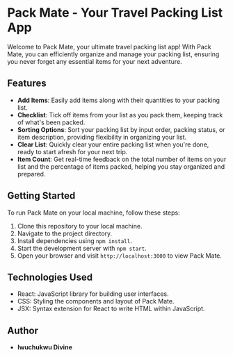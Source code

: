 # Pack Mate - Your Travel Packing List App

Welcome to Pack Mate, your ultimate travel packing list app! With Pack Mate, you can efficiently organize and manage your packing list, ensuring you never forget any essential items for your next adventure.

## Features

- **Add Items**: Easily add items along with their quantities to your packing list.
- **Checklist**: Tick off items from your list as you pack them, keeping track of what's been packed.
- **Sorting Options**: Sort your packing list by input order, packing status, or item description, providing flexibility in organizing your list.
- **Clear List**: Quickly clear your entire packing list when you're done, ready to start afresh for your next trip.
- **Item Count**: Get real-time feedback on the total number of items on your list and the percentage of items packed, helping you stay organized and prepared.


## Getting Started
To run Pack Mate on your local machine, follow these steps:
1. Clone this repository to your local machine.
2. Navigate to the project directory.
3. Install dependencies using `npm install`.
4. Start the development server with `npm start`.
5. Open your browser and visit `http://localhost:3000` to view Pack Mate.

## Technologies Used
- React: JavaScript library for building user interfaces.
- CSS: Styling the components and layout of Pack Mate.
- JSX: Syntax extension for React to write HTML within JavaScript.

## Author
- **Iwuchukwu Divine**

